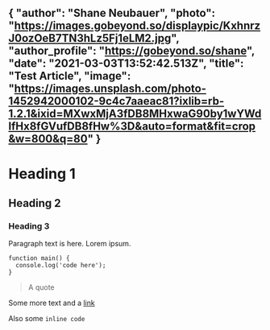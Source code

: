 {
  "author": "Shane Neubauer",
  "photo": "https://images.gobeyond.so/displaypic/KxhnrzJ0ozOeB7TN3hLz5Fj1eLM2.jpg",
  "author_profile": "https://gobeyond.so/shane",
  "date": "2021-03-03T13:52:42.513Z",
  "title": "Test Article",
  "image": "https://images.unsplash.com/photo-1452942000102-9c4c7aaeac81?ixlib=rb-1.2.1&ixid=MXwxMjA3fDB8MHxwaG90by1wYWdlfHx8fGVufDB8fHw%3D&auto=format&fit=crop&w=800&q=80"
}
---

# Heading 1

## Heading 2

### Heading 3

Paragraph text is here. Lorem ipsum.

```
function main() {
  console.log('code here');
}
```

> A quote

Some more text and a [link](https://google.com)

Also some `inline code`
